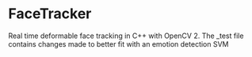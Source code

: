 # FaceTracker
Real time deformable face tracking in C++ with OpenCV 2.
The _test file contains changes made to better fit with an emotion detection SVM
